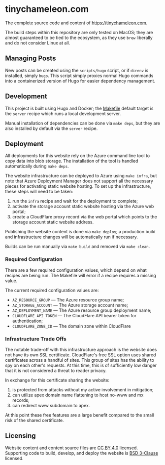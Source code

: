 # tinychameleon.com

The complete source code and content of https://tinychameleon.com.

The build steps within this repository are only tested on MacOS; they are
almost guaranteed to be tied to the ecosystem, as they use `brew` liberally
and do not consider Linux at all.

## Managing Posts

New posts can be created using the `scripts/hugo` script, or if `direnv` is
installed, simply `hugo`. This script simply proxies normal Hugo commands
into a containerized version of Hugo for easier dependency management.


## Development

This project is built using Hugo and Docker; the [Makefile](Makefile) default
target is the `server` recipe which runs a local development server.

Manual installation of dependencies can be done via `make deps`, but they are
also installed by default via the `server` recipe.


## Deployment

All deployments for this website rely on the Azure command line tool to copy
data into blob storage. The installation of the tool is handled automatically
during `make deps`.

The website infrastructure can be deployed to Azure using `make infra`, but
note that Azure Deployment Manager does not support all the necessary pieces
for activating static website hosting. To set up the infrastructure, these
steps will need to be taken:

1. run the `infra` recipe and wait for the deployment to complete;
2. activate the storage account static website hosting via the Azure web portal;
3. create a CloudFlare proxy record via the web portal which points to the
   storage account static website address.

Publishing the website content is done via `make deploy`; a production build
and infrastructure changes will be automatically run if necessary.

Builds can be run manually via `make build` and removed via `make clean`.


### Required Configuration

There are a few required configuration values, which depend on what recipes
are being run. The Makefile will error if a recipe requires a missing value.

The current required configuration values are:
- `AZ_RESOURCE_GROUP` &mdash; The Azure resource group name;
- `AZ_STORAGE_ACCOUNT` &mdash; The Azure storage account name;
- `AZ_DEPLOYMENT_NAME` &mdash; The Azure resource group deployment name;
- `CLOUDFLARE_API_TOKEN` &mdash; The CloudFlare API bearer token for authentication;
- `CLOUDFLARE_ZONE_ID` &mdash; The domain zone within CloudFlare


### Infrastructure Trade Offs

The notable trade-off with this infrastructure approach is the website does not
have its own SSL certificate. CloudFlare's free SSL option uses shared
certificates across a handful of sites. This group of sites has the ability to
spy on each other's requests. At this time, this is of sufficiently low danger
that it is not considered a threat to reader privacy.

In exchange for this certificate sharing the website:

1. is protected from attacks without my active involvement in mitigation;
2. can utilize apex domain name flattening to host no-www and mx records;
3. can redirect www subdomain to apex.

At this point these free features are a large benefit compared to the small
risk of the shared certificate.


## Licensing

Website content and content source files are
[CC BY 4.0](https://creativecommons.org/licenses/by/4.0/) licensed.
Supporting code to build, develop, and deploy the website is
[BSD 3-Clause](./LICENSE) licensed.
